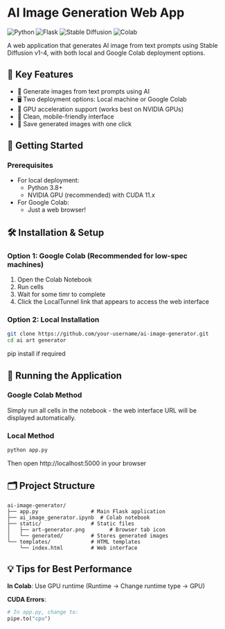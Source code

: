 # AI Image Generation Web App

![Python](https://img.shields.io/badge/python-3.8%2B-blue)
![Flask](https://img.shields.io/badge/flask-2.0%2B-lightgrey)
![Stable Diffusion](https://img.shields.io/badge/stable%20diffusion-v1.4-orange)
![Colab](https://img.shields.io/badge/Google%20Colab-supported-brightgreen)

A web application that generates AI image from text prompts using Stable Diffusion v1-4, with both local and Google Colab deployment options.

## 🌟 Key Features

- 🎨 Generate images from text prompts using AI
- 🖥️ Two deployment options: Local machine or Google Colab
- 🚀 GPU acceleration support (works best on NVIDIA GPUs)
- 📱 Clean, mobile-friendly interface
- 💾 Save generated images with one click

## 🚀 Getting Started

### Prerequisites
- For local deployment:
  - Python 3.8+
  - NVIDIA GPU (recommended) with CUDA 11.x
- For Google Colab:
  - Just a web browser!

## 🛠️ Installation & Setup

### Option 1: Google Colab (Recommended for low-spec machines)
1. Open the Colab Notebook
2. Run cells
3. Wait for some timr to complete 
4. Click the LocalTunnel link that appears to access the web interface

### Option 2: Local Installation
```bash
git clone https://github.com/your-username/ai-image-generator.git
cd ai art generator
```
pip install if required

## 🏃 Running the Application

### Google Colab Method
Simply run all cells in the notebook - the web interface URL will be displayed automatically.

### Local Method
```bash
python app.py
```
Then open http://localhost:5000 in your browser

## 🗂️ Project Structure
```
ai-image-generator/
├── app.py                 # Main Flask application
├── ai_image_generator.ipynb  # Colab notebook
├── static/                # Static files
│   ├── art-generator.png        # Browser tab icon
│   └── generated/         # Stores generated images
└── templates/             # HTML templates
    └── index.html         # Web interface
```

## 💡 Tips for Best Performance

**In Colab**: Use GPU runtime (Runtime → Change runtime type → GPU)

**CUDA Errors**:
```python
# In app.py, change to:
pipe.to("cpu")
```
